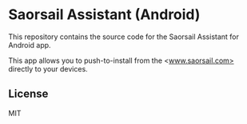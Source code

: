 # Saorsail Assistant (Android)

This repository contains the source code for the Saorsail Assistant for Android app.

This app allows you to push-to-install from the <www.saorsail.com> directly to your devices.

## License

MIT
